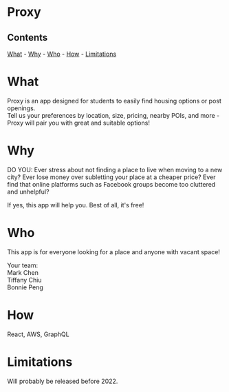 # Proxy

## Contents  
[What](#what)  - [Why](#why)  - [Who](#who)  - [How](#how)  - [Limitations](#limitations)

# What
Proxy is an app designed for students to easily find housing options or post openings.  
Tell us your preferences by location, size, pricing, nearby POIs, and more - Proxy will pair you with great and suitable options!

# Why
DO YOU:
Ever stress about not finding a place to live when moving to a new city?
Ever lose money over subletting your place at a cheaper price?
Ever find that online platforms such as Facebook groups become too cluttered and unhelpful?

If yes, this app will help you. Best of all, it's free!

# Who
This app is for everyone looking for a place and anyone with vacant space!

Your team:  
Mark Chen  
Tiffany Chiu  
Bonnie Peng  

# How
React, AWS, GraphQL

# Limitations
Will probably be released before 2022.
